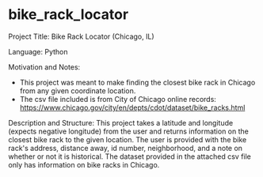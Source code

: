 # bike_rack_locator

Project Title: Bike Rack Locator (Chicago, IL)

Language: Python

Motivation and Notes:
  - This project was meant to make finding the closest bike rack in Chicago from any given coordinate location.
  - The csv file included is from City of Chicago online records: https://www.chicago.gov/city/en/depts/cdot/dataset/bike_racks.html

Description and Structure:
  This project takes a latitude and longitude (expects negative longitude) from the user and returns information on the closest 
  bike rack to the given location. The user is provided with the bike rack's address, distance away, id number, neighborhood, and
  a note on whether or not it is historical. The dataset provided in the attached csv file only has information on bike racks in 
  Chicago.
